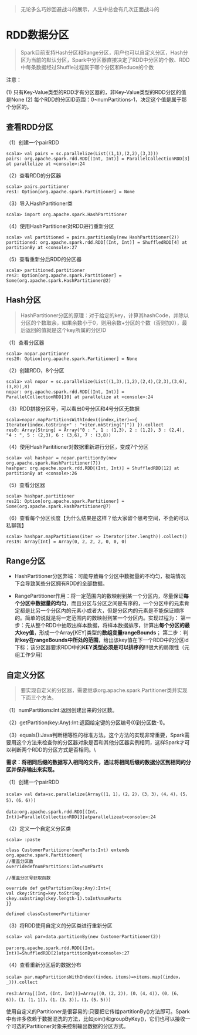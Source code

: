 >无论多么巧妙回避战斗的展示，人生中总会有几次正面战斗的

# RDD数据分区

>​	Spark目前支持Hash分区和Range分区，用户也可以自定义分区，Hash分区为当前的默认分区，Spark中分区器直接决定了RDD中分区的个数、RDD中每条数据经过Shuffle过程属于哪个分区和Reduce的个数

注意：

(1) 只有Key-Value类型的RDD才有分区器的，非Key-Value类型的RDD分区的值是None
(2) 每个RDD的分区ID范围：0~numPartitions-1，决定这个值是属于那个分区的。

## 查看RDD分区

（1）创建一个pairRDD

```
scala> val pairs = sc.parallelize(List((1,1),(2,2),(3,3)))
pairs: org.apache.spark.rdd.RDD[(Int, Int)] = ParallelCollectionRDD[3] at parallelize at <console>:24
```

（2）查看RDD的分区器

```
scala> pairs.partitioner
res1: Option[org.apache.spark.Partitioner] = None
```

（3）导入HashPartitioner类

```
scala> import org.apache.spark.HashPartitioner
```

（4）使用HashPartitioner对RDD进行重新分区

```
scala> val partitioned = pairs.partitionBy(new HashPartitioner(2))
partitioned: org.apache.spark.rdd.RDD[(Int, Int)] = ShuffledRDD[4] at partitionBy at <console>:27
```

（5）查看重新分后RDD的分区器

```
scala> partitioned.partitioner
res2: Option[org.apache.spark.Partitioner] = Some(org.apache.spark.HashPartitioner@2)
```

## Hash分区

>​	HashPartitioner分区的原理：对于给定的key，计算其hashCode，并除以分区的个数取余，如果余数小于0，则用余数+分区的个数（否则加0），最后返回的值就是这个key所属的分区ID

（1）查看分区器

```
scala> nopar.partitioner
res20: Option[org.apache.spark.Partitioner] = None
```

（2）创建RDD，8个分区

```
scala> val nopar = sc.parallelize(List((1,3),(1,2),(2,4),(2,3),(3,6),(3,8)),8)
nopar: org.apache.spark.rdd.RDD[(Int, Int)] = ParallelCollectionRDD[10] at parallelize at <console>:24
```

（3）RDD拼接分区号，可以看出0号分区和4号分区无数据

```
scala>nopar.mapPartitionsWithIndex((index,iter)=>{ Iterator(index.toString+" : "+iter.mkString("|")) }).collect
res0: Array[String] = Array("0 : ", 1 : (1,3), 2 : (1,2), 3 : (2,4), "4 : ", 5 : (2,3), 6 : (3,6), 7 : (3,8)) 
```

（4）使用HashParititioner对数据重新进行分区，变成7个分区

```
scala> val hashpar = nopar.partitionBy(new org.apache.spark.HashPartitioner(7))
hashpar: org.apache.spark.rdd.RDD[(Int, Int)] = ShuffledRDD[12] at partitionBy at <console>:26
```

（5）查看分区器

```
scala> hashpar.partitioner
res21: Option[org.apache.spark.Partitioner] = Some(org.apache.spark.HashPartitioner@7)
```

（6）查看每个分区长度【为什么结果是这样？给大家留个思考空间，不会的可以私聊我】

```
scala> hashpar.mapPartitions(iter => Iterator(iter.length)).collect()
res19: Array[Int] = Array(0, 2, 2, 2, 0, 0, 0)
```

## Range分区

+ HashPartitioner分区弊端：可能导致每个分区中数据量的不均匀，极端情况下会导致某些分区拥有RDD的全部数据。

+ RangePartitioner作用：将一定范围内的数映射到某一个分区内，尽量保证**每个分区中数据量的均匀**，而且分区与分区之间是有序的，一个分区中的元素肯定都是比另一个分区内的元素小或者大，但是分区内的元素是不能保证顺序的。简单的说就是将一定范围内的数映射到某一个分区内。实现过程为：
  第一步：先从整个RDD中抽取出样本数据，将样本数据排序，计算出**每个分区的最大key值**，形成一个Array[KEY]类型的**数组变量rangeBounds**；
  第二步：判断**key在rangeBounds中所处的范围**，给出该key值在下一个RDD中的分区id下标；该分区器要求RDD中的**KEY类型必须是可以排序的**!!!很大的局限性（元组工作少用）

  

## 自定义分区

> 要实现自定义的分区器，需要继承org.apache.spark.Partitioner类并实现下面三个方法。

（1）numPartitions:Int:返回创建出来的分区数。

（2）getPartition(key:Any):Int:返回给定键的分区编号(0到分区数-1)。

（3）equals():Java判断相等性的标准方法。这个方法的实现非常重要，Spark需要用这个方法来检查你的分区器对象是否和其他分区器实例相同，这样Spark才可以判断两个RDD的分区方式是否相同。\



**需求：将相同后缀的数据写入相同的文件，通过将相同后缀的数据分区到相同的分区并保存输出来实现。**

（1）创建一个pairRDD

```
scala> val data=sc.parallelize(Array((1，1)，(2，2)，(3，3)，(4，4)，(5，5)，(6，6)))

data:org.apache.spark.rdd.RDD[(Int，Int)]=ParallelCollectionRDD[3]atparallelizeat<console>:24
```

（2）定义一个自定义分区类

```
scala> :paste

class CustomerPartitioner(numParts:Int) extends org.apache.spark.Partitioner{
//覆盖分区数
overridedefnumPartitions:Int=numParts

//覆盖分区号获取函数

override def getPartition(key:Any):Int={
val ckey:String=key.toString
ckey.substring(ckey.length-1).toInt%numParts
}}

defined classCustomerPartitioner
```

（3）将RDD使用自定义的分区类进行重新分区

```
scala> val par=data.partitionBy(new CustomerPartitioner(2))

par:org.apache.spark.rdd.RDD[(Int，Int)]=ShuffledRDD[2]atpartitionByat<console>:27
```

（4）查看重新分区后的数据分布

```
scala> par.mapPartitionsWithIndex((index，items)=>items.map((index，_))).collect

res3:Array[(Int，(Int，Int))]=Array((0，(2，2))，(0，(4，4))，(0，(6，6))，(1，(1，1))，(1，(3，3))，(1，(5，5)))
```

​	使用自定义的Partitioner是很容易的:只要把它传给partitionBy()方法即可。Spark中有许多依赖于数据混洗的方法，比如join()和groupByKey()，它们也可以接收一个可选的Partitioner对象来控制输出数据的分区方式。